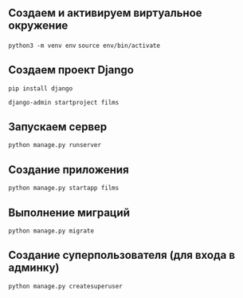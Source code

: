 ## Создаем и активируем виртуальное окружение
`python3 -m venv env`
`source env/bin/activate`

## Создаем проект Django
`pip install django`

`django-admin startproject films`

## Запускаем сервер
`python manage.py runserver`

## Создание приложения
`python manage.py startapp films`

## Выполнение миграций
`python manage.py migrate`

## Создание суперпользователя (для входа в админку)
`python manage.py createsuperuser`